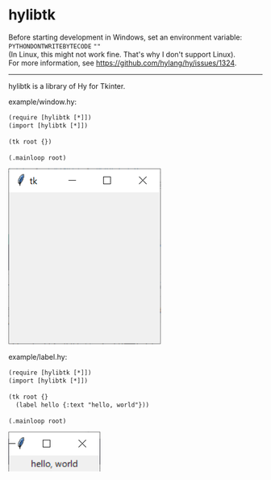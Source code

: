 # hylibtk

Before starting development in Windows, set an environment variable:  
`PYTHONDONTWRITEBYTECODE` `""`  
(In Linux, this might not work fine. That's why I don't support Linux).  
For more information, see https://github.com/hylang/hy/issues/1324.

***

hylibtk is a library of Hy for Tkinter.

example/window.hy:
```
(require [hylibtk [*]])
(import [hylibtk [*]])

(tk root {})

(.mainloop root)
```
![window.hy](img/window.png)

example/label.hy:
```
(require [hylibtk [*]])
(import [hylibtk [*]])

(tk root {}
  (label hello {:text "hello, world"}))

(.mainloop root)
```
![label.hy](img/label.png)
